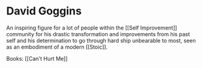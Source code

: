 # David Goggins

An inspiring figure for a lot of people within the [[Self Improvement]] community for his drastic transformation and improvements from his past self and his determination to go through hard ship unbearable to most, seen as an embodiment of a modern [[Stoic]].


Books:
[[Can't Hurt Me]]